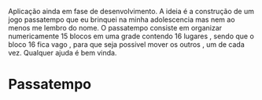 Aplicação ainda em fase de desenvolvimento.
A ideia é a construção de um jogo passatempo que eu brinquei na minha adolescencia
mas nem ao menos me lembro do nome. O passatempo consiste em organizar numericamente 15 blocos
em uma grade contendo 16 lugares , sendo que o bloco 16 fica vago , para que seja possivel
mover os outros , um de cada vez.
Qualquer ajuda é bem vinda.
# Passatempo
